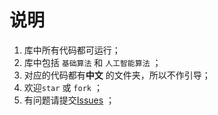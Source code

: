 # 说明

1. 库中所有代码都可运行；
2. 库中包括 `基础算法` 和 `人工智能算法` ；
3. 对应的代码都有**中文** 的文件夹，所以不作引导；
4. 欢迎`star` 或 `fork` ；
5. 有问题请提交[Issues](https://github.com/WangRongsheng/Algorithms/issues) ；
